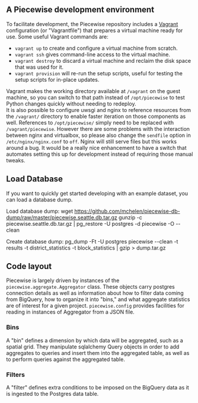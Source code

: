 ## A Piecewise development environment

To facilitate development, the Piecewise repository includes a [Vagrant](http://vagrantup.com/) configuration (or "Vagrantfile") that prepares a virtual machine ready for use.
Some useful Vagrant commands are:

* `vagrant up` to create and configure a virtual machine from scratch.
* `vagrant ssh` gives command-line access to the virtual machine.
* `vagrant destroy` to discard a virtual machine and reclaim the disk space that was used for it.
* `vagrant provision` will re-run the setup scripts, useful for testing the setup scripts for in-place updates.

Vagrant makes the working directory available at `/vagrant` on the guest machine, so you can switch to that path instead of `/opt/piecewise` to test Python changes quickly without needing to redeploy.  
It is also possible to configure uwsgi and nginx to reference resources from the `/vagrant/` directory to enable faster iteration on those components as well.
References to `/opt/piecewise/` simply need to be replaced with `/vagrant/piecewise`.
However there are some problems with the interaction between nginx and virtualbox, so please also change the `sendfile` option in `/etc/nginx/nginx.conf` to `off`.
Nginx will still serve files but this works around a bug.
It would be a really nice enhancement to have a switch that automates setting this up for development instead of requiring those manual tweaks.

## Load Database

If you want to quickly get started developing with an example dataset, you can load a database dump.

Load database dump:
    wget https://github.com/mchelen/piecewise-db-dump/raw/master/piecewise.seattle.db.tar.gz
    gunzip -c piecewise.seattle.db.tar.gz | pg_restore -U postgres -d piecewise -O --clean

Create database dump:
    pg_dump -Ft -U postgres piecewise --clean -t results -t district_statistics -t block_statistics | gzip > dump.tar.gz

## Code layout

Piecewise is largely driven by instances of the `piecewise.aggregate.Aggregator` class.
These objects carry postgres connection details as well as information about how to filter data coming from BigQuery, how to organize it into "bins," and what aggregate statistics are of interest for a given project.
`piecewise.config` provides facilities for reading in instances of Aggregator from a JSON file.

### Bins

A "bin" defines a dimension by which data will be aggregated, such as a spatial grid.
They manipulate sqlalchemy Query objects in order to add aggregates to queries and insert them into the aggregated table, as well as to perform queries against the aggregated table.

### Filters

A "filter" defines extra conditions to be imposed on the BigQuery data as it is ingested to the Postgres data table.

